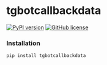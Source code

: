 # tgbotcallbackdata

[![PyPI version](https://badge.fury.io/py/tgbotcallbackdata.svg)](https://badge.fury.io/py/tgbotcallbackdata)
[![GitHub license](https://img.shields.io/github/license/Abstract-X/tgbotcallbackdata)](https://github.com/Abstract-X/tgbotcallbackdata/blob/main/LICENSE)

### Installation

```commandline
pip install tgbotcallbackdata
```